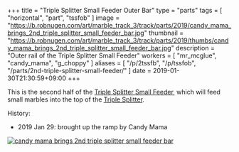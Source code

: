 +++
title = "Triple Splitter Small Feeder Outer Bar"
type = "parts"
tags = [ "horizontal", "part", "tssfob" ]
image = "https://b.robnugen.com/art/marble_track_3/track/parts/2019/candy_mama_brings_2nd_triple_splitter_small_feeder_bar.jpg"
thumbnail = "https://b.robnugen.com/art/marble_track_3/track/parts/2019/thumbs/candy_mama_brings_2nd_triple_splitter_small_feeder_bar.jpg"
description = "Outer rail of the Triple Splitter Small Feeder"
workers = [
    "mr_mcglue",
    "candy_mama",
    "g_choppy"
]
aliases = [
    "/p/2tssfb",
    "/p/tssfob",
    "/parts/2nd-triple-splitter-small-feeder/"
]
date = 2019-01-30T21:30:59+09:00
+++

This is the second half of the [Triple Splitter Small Feeder](/p/tssf),
which will feed small marbles into the top of the
[Triple Splitter](/p/ts).

History:

* 2019 Jan 29: brought up the ramp by Candy Mama

[![candy mama brings 2nd triple splitter small feeder bar](//b.robnugen.com/art/marble_track_3/track/parts/2019/thumbs/candy_mama_brings_2nd_triple_splitter_small_feeder_bar.jpg)](//b.robnugen.com/art/marble_track_3/track/parts/2019/candy_mama_brings_2nd_triple_splitter_small_feeder_bar.jpg)
